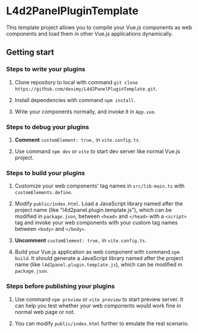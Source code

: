 # L4d2PanelPluginTemplate

This template project allows you to compile your Vue.js components as web components and load them in other Vue.js applications dynamically.

## Getting start

### Steps to write your plugins

1. Clone repository to local with command `git clone https://github.com/deximy/L4d2PanelPluginTemplate.git`.

2. Install dependencies with command `npm install`.

2. Write your components normally, and invoke it in `App.vue`.

### Steps to debug your plugins

1. **Comment** `customElement: true,` in `vite.config.ts`.

2. Use command `npm dev` or `vite` to start dev server like normal Vue.js project.

### Steps to build your plugins

1. Customize your web components' tag names in `src/lib-main.ts` with `customElements.define`.

2. Modify `public/index.html`. Load a JavaScript library named after the project name (like "l4d2panel.plugin.template.js"), which can be modified in `package.json`, between `<head>` and `</head>` with a `<script>` tag and invoke your web components with your custom tag names between `<body>` and `</body>`.

3. **Uncomment** `customElement: true,` in `vite.config.ts`.

4. Build your Vue.js application as web component with command `npm build`. It should generate a JavaScript library named after the project name (like `l4d2panel.plugin.template.js`), which can be modified in `package.json`.

### Steps before publishing your plugins

1. Use command `npm preview` or `vite preview` to start preview server. It can help you test whether your web components would work fine in normal web page or not.

2. You can modify `public/index.html` further to emulate the real scenario.
